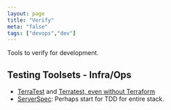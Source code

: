 ```yaml
---
layout: page
title: "Verify"
meta: "false"
tags: ["devops","dev"]
---
```


Tools to verify for development.

## Testing Toolsets - Infra/Ops

- [TerraTest](https://terratest.gruntwork.io/) and [Terratest, even without Terraform](https://terratest.gruntwork.io/docs/testing-best-practices/alternative-testing-tools/)
- [ServerSpec](http://serverspec.org): Perhaps start for TDD for entire stack.
